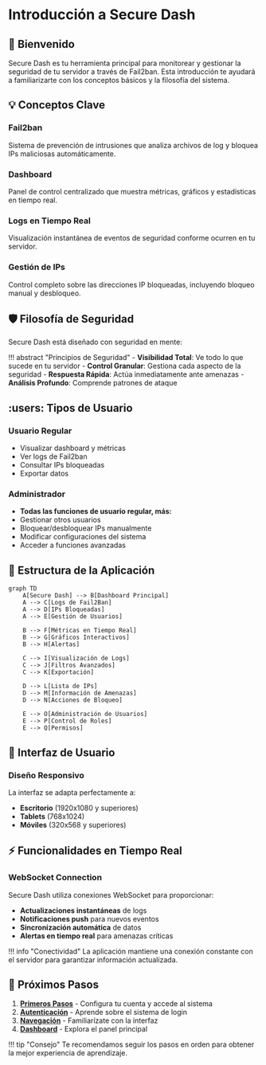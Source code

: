 # Introducción a Secure Dash

## :wave: Bienvenido

Secure Dash es tu herramienta principal para monitorear y gestionar la seguridad de tu servidor a través de Fail2ban. Esta introducción te ayudará a familiarizarte con los conceptos básicos y la filosofía del sistema.

## :bulb: Conceptos Clave

### Fail2ban
Sistema de prevención de intrusiones que analiza archivos de log y bloquea IPs maliciosas automáticamente.

### Dashboard
Panel de control centralizado que muestra métricas, gráficos y estadísticas en tiempo real.

### Logs en Tiempo Real
Visualización instantánea de eventos de seguridad conforme ocurren en tu servidor.

### Gestión de IPs
Control completo sobre las direcciones IP bloqueadas, incluyendo bloqueo manual y desbloqueo.

## :shield: Filosofía de Seguridad

Secure Dash está diseñado con seguridad en mente:

!!! abstract "Principios de Seguridad"
    - **Visibilidad Total**: Ve todo lo que sucede en tu servidor
    - **Control Granular**: Gestiona cada aspecto de la seguridad
    - **Respuesta Rápida**: Actúa inmediatamente ante amenazas
    - **Análisis Profundo**: Comprende patrones de ataque

## :users: Tipos de Usuario

### Usuario Regular
- Visualizar dashboard y métricas
- Ver logs de Fail2ban
- Consultar IPs bloqueadas
- Exportar datos

### Administrador
- **Todas las funciones de usuario regular, más:**
- Gestionar otros usuarios
- Bloquear/desbloquear IPs manualmente
- Modificar configuraciones del sistema
- Acceder a funciones avanzadas

## :compass: Estructura de la Aplicación

```mermaid
graph TD
    A[Secure Dash] --> B[Dashboard Principal]
    A --> C[Logs de Fail2Ban]
    A --> D[IPs Bloqueadas]
    A --> E[Gestión de Usuarios]
    
    B --> F[Métricas en Tiempo Real]
    B --> G[Gráficos Interactivos]
    B --> H[Alertas]
    
    C --> I[Visualización de Logs]
    C --> J[Filtros Avanzados]
    C --> K[Exportación]
    
    D --> L[Lista de IPs]
    D --> M[Información de Amenazas]
    D --> N[Acciones de Bloqueo]
    
    E --> O[Administración de Usuarios]
    E --> P[Control de Roles]
    E --> Q[Permisos]
```

## :art: Interfaz de Usuario

### Diseño Responsivo
La interfaz se adapta perfectamente a:
- **Escritorio** (1920x1080 y superiores)
- **Tablets** (768x1024)
- **Móviles** (320x568 y superiores)

## :zap: Funcionalidades en Tiempo Real

### WebSocket Connection
Secure Dash utiliza conexiones WebSocket para proporcionar:

- **Actualizaciones instantáneas** de logs
- **Notificaciones push** para nuevos eventos
- **Sincronización automática** de datos
- **Alertas en tiempo real** para amenazas críticas

!!! info "Conectividad"
    La aplicación mantiene una conexión constante con el servidor para garantizar información actualizada.

## :beginner: Próximos Pasos

1. **[Primeros Pasos](getting-started.md)** - Configura tu cuenta y accede al sistema
2. **[Autenticación](authentication.md)** - Aprende sobre el sistema de login
3. **[Navegación](navigation.md)** - Familiarízate con la interfaz
4. **[Dashboard](dashboard.md)** - Explora el panel principal

!!! tip "Consejo"
    Te recomendamos seguir los pasos en orden para obtener la mejor experiencia de aprendizaje.